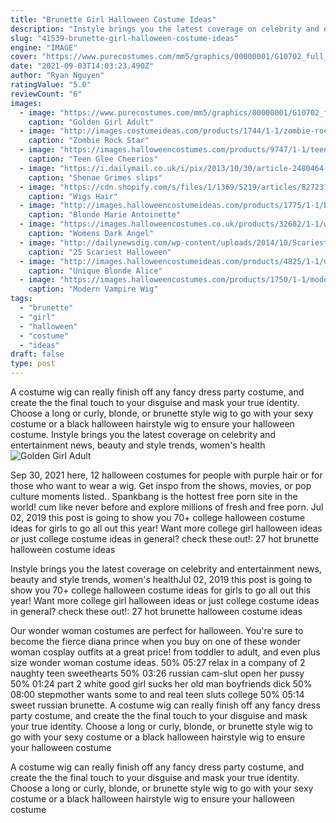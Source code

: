 ```yaml
---
title: "Brunette Girl Halloween Costume Ideas"
description: "Instyle brings you the latest coverage on celebrity and entertainment news, beauty and style trends, women's health"
slug: "41539-brunette-girl-halloween-costume-ideas"
engine: "IMAGE"
cover: "https://www.purecostumes.com/mm5/graphics/00000001/G10702_full_1.jpg"
date: "2021-09-03T14:03:23.490Z"
author: "Ryan Nguyen"
ratingValue: "5.0"
reviewCount: "6"
images:
  - image: "https://www.purecostumes.com/mm5/graphics/00000001/G10702_full_1.jpg"
    caption: "Golden Girl Adult"
  - image: "http://images.costumeideas.com/products/1744/1-1/zombie-rock-star-wig.jpg"
    caption: "Zombie Rock Star"
  - image: "https://images.halloweencostumes.com/products/9747/1-1/teen-glee-cheerios-costume.jpg"
    caption: "Teen Glee Cheerios"
  - image: "https://i.dailymail.co.uk/i/pix/2013/10/30/article-2480464-19144B0800000578-658_634x990.jpg"
    caption: "Shenae Grimes slips"
  - image: "https://cdn.shopify.com/s/files/1/1369/5219/articles/82723160_781951138961425_6796679841276900198_n_580x.jpg?v=1580068805"
    caption: "Wigs Hair"
  - image: "http://images.halloweencostumeideas.com/products/1775/1-1/blonde-marie-antoinette-wig.jpg"
    caption: "Blonde Marie Antoinette"
  - image: "https://images.halloweencostumes.co.uk/products/32682/1-1/womens-dark-angel-costume.jpg"
    caption: "Womens Dark Angel"
  - image: "http://dailynewsdig.com/wp-content/uploads/2014/10/Scariest-Halloween-Makeup-Ideas-Face-Off-9.jpg"
    caption: "25 Scariest Halloween"
  - image: "http://images.halloweencostumeideas.com/products/4825/1-1/unique-blonde-alice-wig.jpg"
    caption: "Unique Blonde Alice"
  - image: "https://images.halloweencostumes.com/products/1750/1-1/modern-vampire-wig.jpg"
    caption: "Modern Vampire Wig"
tags:
  - "brunette"
  - "girl"
  - "halloween"
  - "costume"
  - "ideas"
draft: false
type: post
---
```


A costume wig can really finish off any fancy dress party costume, and create the the final touch to your disguise and mask your true identity. Choose a long or curly, blonde, or brunette style wig to go with your sexy costume or a black halloween hairstyle wig to ensure your halloween costume. Instyle brings you the latest coverage on celebrity and entertainment news, beauty and style trends, women's health
![Golden Girl Adult](https://www.purecostumes.com/mm5/graphics/00000001/G10702_full_1.jpg "Golden Girl Adult")

Sep 30, 2021 here, 12 halloween costumes for people with purple hair or for those who want to wear a wig. Get inspo from the shows, movies, or pop culture moments listed.. Spankbang is the hottest free porn site in the world! cum like never before and explore millions of fresh and free porn. Jul 02, 2019 this post is going to show you 70+ college halloween costume ideas for girls to go all out this year!  Want more college girl halloween ideas or just college costume ideas in general? check these out!: 27 hot brunette halloween costume ideas
<!--inArticleAds-->

<!--galleryOne-->

Instyle brings you the latest coverage on celebrity and entertainment news, beauty and style trends, women's healthJul 02, 2019 this post is going to show you 70+ college halloween costume ideas for girls to go all out this year!  Want more college girl halloween ideas or just college costume ideas in general? check these out!: 27 hot brunette halloween costume ideas
<!--inArticleAds-->

<!--galleryTwo-->

Our wonder woman costumes are perfect for halloween. You're sure to become the fierce diana prince when you buy on one of these wonder woman cosplay outfits at a great price! from toddler to adult, and even plus size wonder woman costume ideas. 50% 05:27 relax in a company of 2 naughty teen sweethearts 50% 03:26 russian cam-slut open her pussy 50% 01:24 part 2 white good girl sucks her old man boyfriends dick 50% 08:00 stepmother wants some to and real teen sluts college 50% 05:14 sweet russian brunette. A costume wig can really finish off any fancy dress party costume, and create the the final touch to your disguise and mask your true identity. Choose a long or curly, blonde, or brunette style wig to go with your sexy costume or a black halloween hairstyle wig to ensure your halloween costume
<!--galleryThree-->

A costume wig can really finish off any fancy dress party costume, and create the the final touch to your disguise and mask your true identity. Choose a long or curly, blonde, or brunette style wig to go with your sexy costume or a black halloween hairstyle wig to ensure your halloween costume